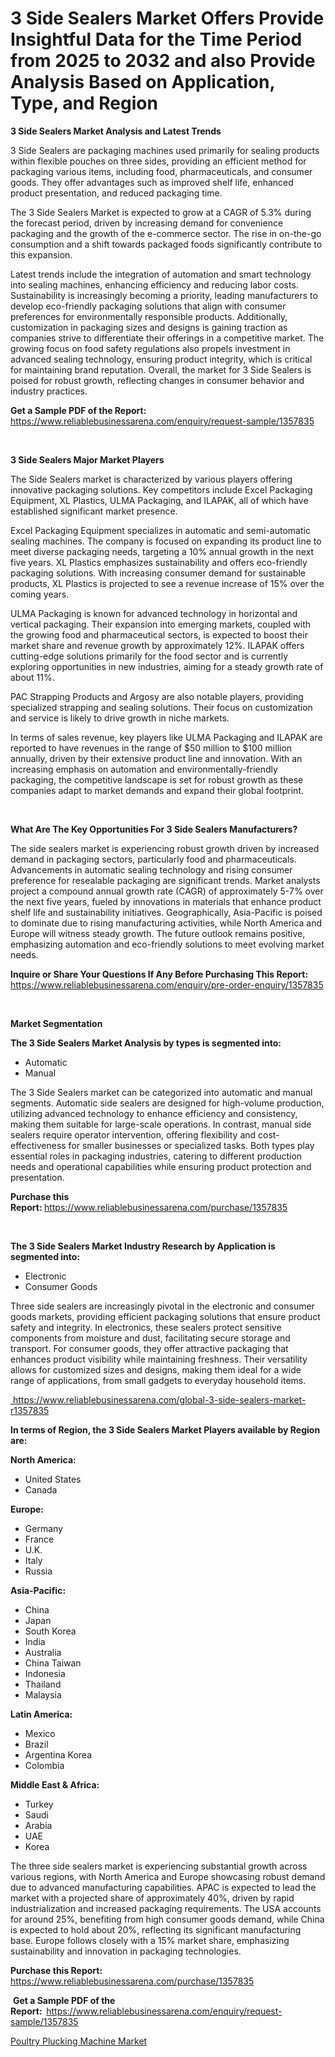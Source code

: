 <p><h1>3 Side Sealers Market Offers Provide Insightful Data for the Time Period from 2025 to 2032 and also Provide Analysis Based on Application, Type, and Region</h1></p><p><strong>3 Side Sealers Market Analysis and Latest Trends</strong></p>
<p><p>3 Side Sealers are packaging machines used primarily for sealing products within flexible pouches on three sides, providing an efficient method for packaging various items, including food, pharmaceuticals, and consumer goods. They offer advantages such as improved shelf life, enhanced product presentation, and reduced packaging time. </p><p>The 3 Side Sealers Market is expected to grow at a CAGR of 5.3% during the forecast period, driven by increasing demand for convenience packaging and the growth of the e-commerce sector. The rise in on-the-go consumption and a shift towards packaged foods significantly contribute to this expansion. </p><p>Latest trends include the integration of automation and smart technology into sealing machines, enhancing efficiency and reducing labor costs. Sustainability is increasingly becoming a priority, leading manufacturers to develop eco-friendly packaging solutions that align with consumer preferences for environmentally responsible products. Additionally, customization in packaging sizes and designs is gaining traction as companies strive to differentiate their offerings in a competitive market. The growing focus on food safety regulations also propels investment in advanced sealing technology, ensuring product integrity, which is critical for maintaining brand reputation. Overall, the market for 3 Side Sealers is poised for robust growth, reflecting changes in consumer behavior and industry practices.</p></p>
<p><strong>Get a Sample PDF of the Report:&nbsp;</strong> <a href="https://www.reliablebusinessarena.com/enquiry/request-sample/1357835?utm_campaign=3024&utm_medium=2&utm_source=Github&utm_content=ia&utm_term=11042025&utm_id=3-side-sealers">https://www.reliablebusinessarena.com/enquiry/request-sample/1357835</a></p>
<p>&nbsp;</p>
<p><strong>3 Side Sealers Major Market Players</strong></p>
<p><p>The Side Sealers market is characterized by various players offering innovative packaging solutions. Key competitors include Excel Packaging Equipment, XL Plastics, ULMA Packaging, and ILAPAK, all of which have established significant market presence.</p><p>Excel Packaging Equipment specializes in automatic and semi-automatic sealing machines. The company is focused on expanding its product line to meet diverse packaging needs, targeting a 10% annual growth in the next five years. XL Plastics emphasizes sustainability and offers eco-friendly packaging solutions. With increasing consumer demand for sustainable products, XL Plastics is projected to see a revenue increase of 15% over the coming years.</p><p>ULMA Packaging is known for advanced technology in horizontal and vertical packaging. Their expansion into emerging markets, coupled with the growing food and pharmaceutical sectors, is expected to boost their market share and revenue growth by approximately 12%. ILAPAK offers cutting-edge solutions primarily for the food sector and is currently exploring opportunities in new industries, aiming for a steady growth rate of about 11%.</p><p>PAC Strapping Products and Argosy are also notable players, providing specialized strapping and sealing solutions. Their focus on customization and service is likely to drive growth in niche markets.</p><p>In terms of sales revenue, key players like ULMA Packaging and ILAPAK are reported to have revenues in the range of $50 million to $100 million annually, driven by their extensive product line and innovation. With an increasing emphasis on automation and environmentally-friendly packaging, the competitive landscape is set for robust growth as these companies adapt to market demands and expand their global footprint.</p></p>
<p>&nbsp;</p>
<p><strong>What Are The Key Opportunities For 3 Side Sealers Manufacturers?</strong></p>
<p><p>The side sealers market is experiencing robust growth driven by increased demand in packaging sectors, particularly food and pharmaceuticals. Advancements in automatic sealing technology and rising consumer preference for resealable packaging are significant trends. Market analysts project a compound annual growth rate (CAGR) of approximately 5-7% over the next five years, fueled by innovations in materials that enhance product shelf life and sustainability initiatives. Geographically, Asia-Pacific is poised to dominate due to rising manufacturing activities, while North America and Europe will witness steady growth. The future outlook remains positive, emphasizing automation and eco-friendly solutions to meet evolving market needs.</p></p>
<p><strong>Inquire or Share Your Questions If Any Before Purchasing This Report:</strong> <a href="https://www.reliablebusinessarena.com/enquiry/pre-order-enquiry/1357835?utm_campaign=3024&utm_medium=2&utm_source=Github&utm_content=ia&utm_term=11042025&utm_id=3-side-sealers">https://www.reliablebusinessarena.com/enquiry/pre-order-enquiry/1357835</a></p>
<p>&nbsp;</p>
<p><strong>Market Segmentation</strong></p>
<p><strong>The 3 Side Sealers Market Analysis by types is segmented into:</strong></p>
<p><ul><li>Automatic</li><li>Manual</li></ul></p>
<p><p>The 3 Side Sealers market can be categorized into automatic and manual segments. Automatic side sealers are designed for high-volume production, utilizing advanced technology to enhance efficiency and consistency, making them suitable for large-scale operations. In contrast, manual side sealers require operator intervention, offering flexibility and cost-effectiveness for smaller businesses or specialized tasks. Both types play essential roles in packaging industries, catering to different production needs and operational capabilities while ensuring product protection and presentation.</p></p>
<p><strong>Purchase this Report:&nbsp;</strong><a href="https://www.reliablebusinessarena.com/purchase/1357835?utm_campaign=3024&utm_medium=2&utm_source=Github&utm_content=ia&utm_term=11042025&utm_id=3-side-sealers">https://www.reliablebusinessarena.com/purchase/1357835</a></p>
<p>&nbsp;</p>
<p><strong>The 3 Side Sealers Market Industry Research by Application is segmented into:</strong></p>
<p><ul><li>Electronic</li><li>Consumer Goods</li></ul></p>
<p><p>Three side sealers are increasingly pivotal in the electronic and consumer goods markets, providing efficient packaging solutions that ensure product safety and integrity. In electronics, these sealers protect sensitive components from moisture and dust, facilitating secure storage and transport. For consumer goods, they offer attractive packaging that enhances product visibility while maintaining freshness. Their versatility allows for customized sizes and designs, making them ideal for a wide range of applications, from small gadgets to everyday household items.</p></p>
<p><a href="https://www.reliablebusinessarena.com/global-3-side-sealers-market-r1357835?utm_campaign=3024&utm_medium=2&utm_source=Github&utm_content=ia&utm_term=11042025&utm_id=3-side-sealers">&nbsp;https://www.reliablebusinessarena.com/global-3-side-sealers-market-r1357835</a></p>
<p><strong>In terms of Region, the 3 Side Sealers Market Players available by Region are:</strong></p>
<p>
    <p> <strong> North America: </strong>
        <ul>
            <li>United States</li>
            <li>Canada</li>
        </ul>
        </p> 
    <p> <strong> Europe: </strong>
        <ul>
            <li>Germany</li>
            <li>France</li>
            <li>U.K.</li>
            <li>Italy</li>
            <li>Russia</li>
        </ul>
        </p> 
    <p> <strong> Asia-Pacific: </strong>
        <ul>
            <li>China</li>
            <li>Japan</li>
            <li>South Korea</li>
            <li>India</li>
            <li>Australia</li>
            <li>China Taiwan</li>
            <li>Indonesia</li>
            <li>Thailand</li>
            <li>Malaysia</li>
        </ul>
        </p> 
    <p> <strong> Latin America: </strong>
        <ul>
            <li>Mexico</li>
            <li>Brazil</li>
            <li>Argentina Korea</li>
            <li>Colombia</li>
        </ul>
        </p> 
    <p> <strong> Middle East & Africa: </strong>
        <ul>
            <li>Turkey</li>
            <li>Saudi</li>
            <li>Arabia</li>
            <li>UAE</li>
            <li>Korea</li>
        </ul>
    </p>
    </p>
<p><p>The three side sealers market is experiencing substantial growth across various regions, with North America and Europe showcasing robust demand due to advanced manufacturing capabilities. APAC is expected to lead the market with a projected share of approximately 40%, driven by rapid industrialization and increased packaging requirements. The USA accounts for around 25%, benefiting from high consumer goods demand, while China is expected to hold about 20%, reflecting its significant manufacturing base. Europe follows closely with a 15% market share, emphasizing sustainability and innovation in packaging technologies.</p></p>
<p><strong>Purchase this Report: </strong><a href="https://www.reliablebusinessarena.com/purchase/1357835?utm_campaign=3024&utm_medium=2&utm_source=Github&utm_content=ia&utm_term=11042025&utm_id=3-side-sealers">https://www.reliablebusinessarena.com/purchase/1357835</a></p>
<p>&nbsp;<strong>Get a Sample PDF of the Report:&nbsp;&nbsp;</strong><a href="https://www.reliablebusinessarena.com/enquiry/request-sample/1357835?utm_campaign=3024&utm_medium=2&utm_source=Github&utm_content=ia&utm_term=11042025&utm_id=3-side-sealers">https://www.reliablebusinessarena.com/enquiry/request-sample/1357835</a></p>
<p><strong></strong></p>
<p><p><a href="https://github.com/oliveroste6/Market-Research-Report-List-1/blob/main/poultry-plucking-machine-market.md?utm_campaign=3024&utm_medium=2&utm_source=Github&utm_content=ia&utm_term=11042025&utm_id=3-side-sealers">Poultry Plucking Machine Market</a></p></p>